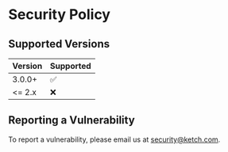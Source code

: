# Security Policy

## Supported Versions

| Version | Supported          |
|---------| ------------------ |
| 3.0.0+  | :white_check_mark: |
| <= 2.x  | :x:                |

## Reporting a Vulnerability

To report a vulnerability, please email us at security@ketch.com.

